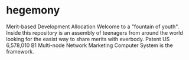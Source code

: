 # hegemony
Merit-based Development Allocation
Welcome to a "fountain of youth". Inside this repository is an assembly of teenagers from around the world looking for the easist way to share merits with everbody. Patent US 6,578,010 B1 Multi-node Network Marketing Computer System is the framework.
